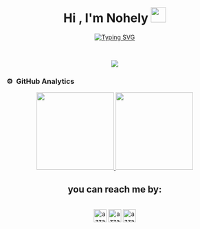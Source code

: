 

<h1 align="center"><b>Hi , I'm Nohely </b><img src="https://media3.giphy.com/media/v1.Y2lkPTc5MGI3NjExcmNqdTM1aHYwY29rMmMxeWl2czE1OHRvejJsbTQxdjRtOW5vMm4xdiZlcD12MV9pbnRlcm5hbF9naWZfYnlfaWQmY3Q9Zw/vL8jVjKkqbVh2qdFj0/giphy.gif" width="35"></h1>
<!--  -->
<p align="center">
  <a href="https://github.com/MirshaNohely/readme-typing-svg"><img src="https://readme-typing-svg.herokuapp.com?font=Fira+Code&pause=1000&color=4886F7&width=441&lines=Computer+Engineer;Full+Stack+Developer;Passionate+about+technology;Passionate+about+security;Creating+digital+solutions;Freelance" alt="Typing SVG" /></a>
</p>

<br>

<p align="center">
  <a href="https://skillicons.dev">
    <img src="https://skillicons.dev/icons?i=git,githubactions,gitlab,firebase,postman,gcp,git,githubactions,docker,androidstudio,arduino,atom,azure,eclipse,figma,gcp,gradle,maven,idea,jenkins,mysql,nodejs,matlab,unity,maya,ps,vscode,anaconda" />
  </a>
</p>


### ⚙️ &nbsp;GitHub Analytics

<p align="center">
<a href="https://github.com/MirshaNohely">
  <img height="180em" src="https://github-readme-stats-eight-theta.vercel.app/api?username=MirshaNohely&show_icons=true&theme=algolia&include_all_commits=true&count_private=true"/>
  <img height="180em" src="https://github-readme-stats-eight-theta.vercel.app/api/top-langs/?username=MirshaNohely&layout=compact&langs_count=8&theme=algolia"/>
</a>
</p>


 <h2 align="center">you can reach me by:</h2>
    <p align="center">
      <br/>
      <a href="https://www.linkedin.com" target="blank"><img align="center"
         src="https://img.shields.io/badge/linkedin-%231DA1F2.svg?style=for-the-badge&logo=linkedin&logoColor=white"
         alt="azzar" height="30"/></a>
      <a href="https://wa.me/" target="blank"><img align="center"
         src="https://img.shields.io/badge/whatsapp-4B7F1.svg?style=for-the-badge&logo=whatsapp&logoColor=white"
         alt="azzar" height="30"/></a>
      <a href="nohelycortes.san@gmail.com" target="blank"><img align="center"
         src="https://img.shields.io/badge/gmail-EA4335.svg?style=for-the-badge&logo=gmail&logoColor=white"
         alt="azzar" height="30"/></a>
    </p>
